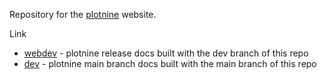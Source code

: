 Repository for the [plotnine](https://plotnine.org) website.

Link

- [webdev](https://plotnine.org/webdev) - plotnine release docs built with the dev branch of this repo
- [dev](https://plotnine.org/dev) - plotnine main branch docs built with the main branch of this repo
